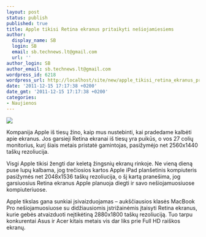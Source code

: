 ```yaml
---
layout: post
status: publish
published: true
title: Apple tikisi Retina ekranus pritaikyti nešiojamiesiems
author:
  display_name: SB
  login: SB
  email: sb.technews.lt@gmail.com
  url: ''
author_login: SB
author_email: sb.technews.lt@gmail.com
wordpress_id: 6218
wordpress_url: http://localhost/site/new/apple_tikisi_retina_ekranus_pritaikyti_nesiojamiesiems/
date: '2011-12-15 17:17:38 +0200'
date_gmt: '2011-12-15 17:17:38 +0200'
categories:
- Naujienos
---
```

<div class="imgright"><img src="http://technews.lt/upload/macbookproo.jpg"  /></div>
<p>Kompanija Apple iš tiesų žino, kaip mus nustebinti, kai pradedame kalbėti apie ekranus. Jos garsieji Retina ekranai iš tiesų yra puikūs, o vos 27 colių monitorius, kurį šiais metais pristatė gamintojas, pasižymėjo net 2560x1440 taškų rezoliucija.</p>
<p>Visgi Apple tikisi žengti dar keletą žingsnių ekranų rinkoje. Ne vieną dieną puse lupų kalbama, jog trečiosios kartos Apple iPad planšetinis kompiuteris pasižymės net 2048x1536 taškų rezoliucija, o šį kartą pranešima, jog garsiuosius Retina ekranus Apple planuoja diegti ir savo nešiojamuosiuose kompiuteriuose.</p>
<p>Apple tikslas gana sunkiai įsivaizduojamas – aukščiausios klasės MacBook Pro nešiojamuosiuose su didžiausiomis įstrižainėmis įtaisyti Retina ekranus, kurie gebės atvaizduoti neįtikėtiną 2880x1800 taškų rezoliuciją. Tuo tarpu konkurentai Asus ir Acer kitais metais vis dar liks prie Full HD raiškos ekranų.</p>
